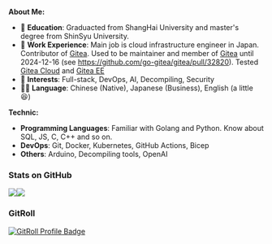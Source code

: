 **About Me:**

- 📘 **Education**: Graduacted from ShangHai University and master's degree from ShinSyu University.
- 💼 **Work Experience**: Main job is cloud infrastructure engineer in Japan. Contributor of [Gitea](https://gitea.com/). Used to be maintainer and member of [Gitea](https://gitea.com/) until 2024-12-16 (see https://github.com/go-gitea/gitea/pull/32820). Tested [Gitea Cloud](https://about.gitea.com/products/cloud/) and [Gitea EE](https://about.gitea.com/products/gitea-enterprise/)
- 🎯 **Interests**: Full-stack, DevOps, AI, Decompiling, Security
- 🏳️‍🌈 **Language**: Chinese (Native), Japanese (Business), English (a little 😆)

**Technic:**
- **Programming Languages**: Familiar with Golang and Python. Know about SQL, JS, C, C++ and so on.
- **DevOps**: Git, Docker, Kubernetes, GitHub Actions, Bicep
- **Others**: Arduino, Decompiling tools, OpenAI

### Stats on GitHub

<div style="display: flex; width: 100%;">
  <img class="img" src="https://github-readme-stats.vercel.app/api?username=yp05327&show_icons=true&theme=github_dark&rank_icon=github&border_color=30363d" />
  <img class="img" src="https://github-readme-stats.vercel.app/api/top-langs/?username=yp05327&show_icons=true&layout=donut&theme=github_dark&border_color=30363d" />
</div>

### GitRoll
<a href="https://gitroll.io/profile/uE0mJ2m9N6CgD3wav0OLiEJwHhO83" target="_blank"><img src="https://gitroll.io/api/badges/profiles/v1/uE0mJ2m9N6CgD3wav0OLiEJwHhO83?theme=dark" alt="GitRoll Profile Badge"/></a>
